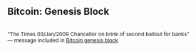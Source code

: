 <h2>Bitcoin: Genesis Block</h2>
<img data-src="/img/genesis-block-newspaper-bitcoin.jpg" class="stretch">
<p class="fragment">
	<small>
		&ldquo;The Times 03/Jan/2009 Chancellor on brink of second bailout for banks&rdquo;<br/>
		&mdash; message included in <a href="https://blockchain.info/tx/4a5e1e4baab89f3a32518a88c31bc87f618f76673e2cc77ab2127b7afdeda33b?show_adv=true" target="_blank">Bitcoin genesis block</a>
	</small>
</p>
